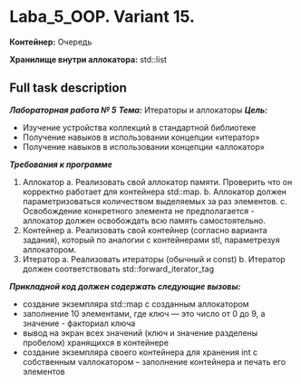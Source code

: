 # Laba_5_OOP. Variant 15.

**Контейнер:** Очередь

**Хранилище внутри аллокатора:** std::list


## Full task description
***Лабораторная работа № 5*** 
***Тема:*** Итераторы и аллокаторы
***Цель:*** 
-  Изучение устройства коллекций в стандартной библиотеке
- Получение навыков в использовании концепции «итератор»
- Получение навыков в использовании концепции «аллокатор»

***Требования к программе*** 
1. Аллокатор
a. Реализовать свой аллокатор памяти. Проверить что он корректно работает для
контейнера std::map.
b. Аллокатор должен параметризоваться количеством выделяемых за раз элементов.
c. Освобождение конкретного элемента не предполагается - аллокатор должен
освобождать всю память самостоятельно.
2. Контейнер
a. Реализовать свой контейнер (согласно варианта задания), который по аналогии с
контейнерами stl, параметрезуя аллокатором.
3. Итератор
a. Реализовать итераторы (обычный и const)
b. Итератор должен соответствовать std::forward_iterator_tag

***Прикладной код должен содержать следующие вызовы:***

- создание экземпляра std::map с созданным аллокатором
- заполнение 10 элементами, где ключ — это число от 0 до 9, а значение - факториал ключа
- вывод на экран всех значений (ключ и значение разделены пробелом) хранящихся в
контейнере
- создание экземпляра своего контейнера для хранения int с собственным vаллокатором –
заполнение контейнера и печать его элементов
